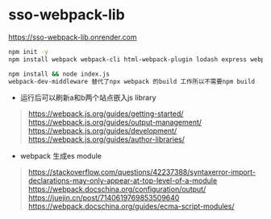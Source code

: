 # sso-webpack-lib
https://sso-webpack-lib.onrender.com


```sh
npm init -y
npm install webpack webpack-cli html-webpack-plugin lodash express webpack-dev-middleware cors --save
```
```sh
npm install && node index.js
webpack-dev-middleware 替代了npx webpack 的build 工作所以不需要npm build
```
- 运行后可以刷新a和b两个站点嵌入js library
> https://webpack.js.org/guides/getting-started/ 
> https://webpack.js.org/guides/output-management/ 
> https://webpack.js.org/guides/development/ 
> https://webpack.js.org/guides/author-libraries/ 

- webpack 生成es module
> https://stackoverflow.com/questions/42237388/syntaxerror-import-declarations-may-only-appear-at-top-level-of-a-module
> https://webpack.docschina.org/configuration/output/ 
> https://juejin.cn/post/7140619769853509640 
> https://webpack.docschina.org/guides/ecma-script-modules/

